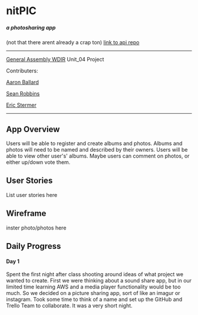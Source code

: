 # nitPIC
##### a photosharing app
(not that there arent already a crap ton)
[link to api repo](https://github.com/estermer/nitpic-api)

---

[General Assembly WDIR](https://generalassemb.ly/) Unit_04 Project

Contributers:

  [Aaron Ballard](https://github.com/mraballard)
  
  [Sean Robbins](https://github.com/starvingartist88)
  
  [Eric Stermer](https://github.com/estermer)
  
---

## App Overview
Users will be able to register and create albums and photos. Albums and photos will need to be named and described by their owners. Users will be able to view other user's' albums. Maybe users can comment on photos, or either up/down vote them.

## User Stories

List user stories here

## Wireframe

inster photo/photos here

## Daily Progress

#### Day 1
Spent the first night after class shooting around ideas of what project we wanted to create. First we were thinking about a sound share app, but in our limited time learning AWS and a media player functionality would be too much. So we decided on a picture sharing app, sort of like an imagur or instagram. Took some time to think of a name and set up the GitHub and Trello Team to collaborate. It was a very short night.
